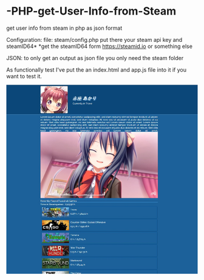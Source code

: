 # -PHP-get-User-Info-from-Steam
get user info from steam in php as json format

Configuration:
file:    steam/config.php
put there your steam api key and steamID64*
*get the steamID64 form https://steamid.io or something else


JSON: to only get an output as json file you only need the steam folder

As functionally test I've put the an index.html and app.js file into it if you want to test it.

![Alt text](/examples/example.jpg?raw=true "Optional Title")
